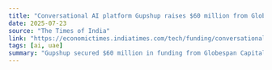 ```yaml
---
title: "Conversational AI platform Gupshup raises $60 million from Globespan, EvolutionX"
date: 2025-07-23
source: "The Times of India"
link: "https://economictimes.indiatimes.com/tech/funding/conversational-ai-platform-gupshup-raises-60-million-from-globespan-evolutionx/articleshow/122852452.cms"
tags: [ai, uae]
summary: "Gupshup secured $60 million in funding from Globespan Capital Partners and EvolutionX Debt Capital to enhance its AI-driven messaging platform and expand into high-growth regions like India and Latin America. The company aims to capitalise on the growing ente…"
---
```



